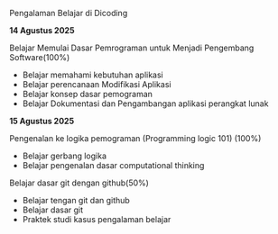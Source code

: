 Pengalaman Belajar di Dicoding

**14 Agustus 2025**

Belajar Memulai Dasar Pemrograman untuk Menjadi Pengembang Software(100%)
* Belajar memahami kebutuhan aplikasi
* Belajar perencanaan Modifikasi Aplikasi
* Belajar konsep dasar pemograman
* Belajar Dokumentasi dan Pengambangan aplikasi perangkat lunak

**15 Agustus 2025**

Pengenalan ke logika pemograman (Programming logic 101) (100%)
* Belajar gerbang logika
* Belajar pengenalan dasar computational thinking
  
Belajar dasar git dengan github(50%)
* Belajar tengan git dan github
* Belajar dasar git
* Praktek studi kasus pengalaman belajar
